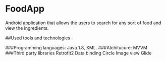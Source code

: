 # FoodApp
Android application that allows the users to search for any sort of food and view the ingredients.

##Used tools and technologies

###Programming languages: 
    Java 1.8, XML.
###Atchitucure: 
    MVVM
###Third party libraries
    Retrofit2
    Data binding
    Circle Image view
    Glide
  

  
